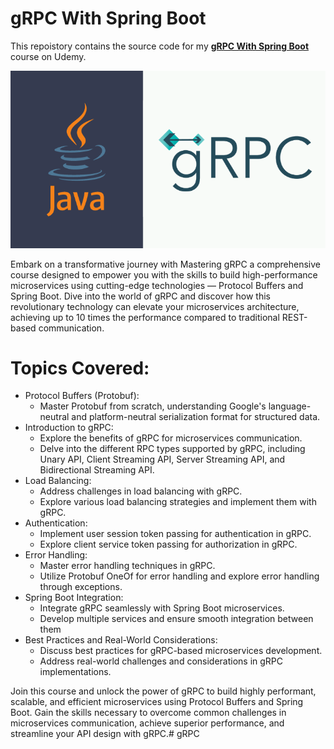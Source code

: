 # gRPC With Spring Boot

This repoistory contains the source code for my [**gRPC With Spring Boot**](https://www.udemy.com/course/grpc-the-complete-guide-for-java-developers/) course on Udemy.

![](.doc/grpc-java-spring.png)

Embark on a transformative journey with Mastering gRPC a comprehensive course designed to empower you with the skills to build high-performance microservices using cutting-edge technologies — Protocol Buffers and Spring Boot. Dive into the world of gRPC and discover how this revolutionary technology can elevate your microservices architecture, achieving up to 10 times the performance compared to traditional REST-based communication.

# Topics Covered:

- Protocol Buffers (Protobuf):
  - Master Protobuf from scratch, understanding Google's language-neutral and platform-neutral serialization format for structured data.
-  Introduction to gRPC:
   - Explore the benefits of gRPC for microservices communication.
   - Delve into the different RPC types supported by gRPC, including Unary API, Client Streaming API, Server Streaming API, and Bidirectional Streaming API.
- Load Balancing:
  - Address challenges in load balancing with gRPC.
  - Explore various load balancing strategies and implement them with gRPC.
- Authentication:
  - Implement user session token passing for authentication in gRPC.
  - Explore client service token passing for authorization in gRPC.
- Error Handling:
  - Master error handling techniques in gRPC.
  - Utilize Protobuf OneOf for error handling and explore error handling through exceptions.
- Spring Boot Integration:
  - Integrate gRPC seamlessly with Spring Boot microservices.
  - Develop multiple services and ensure smooth integration between them
- Best Practices and Real-World Considerations:
  - Discuss best practices for gRPC-based microservices development.
  - Address real-world challenges and considerations in gRPC implementations.

Join this course and unlock the power of gRPC to build highly performant, scalable, and efficient microservices using Protocol Buffers and Spring Boot. Gain the skills necessary to overcome common challenges in microservices communication, achieve superior performance, and streamline your API design with gRPC.#   g R P C 
 
 